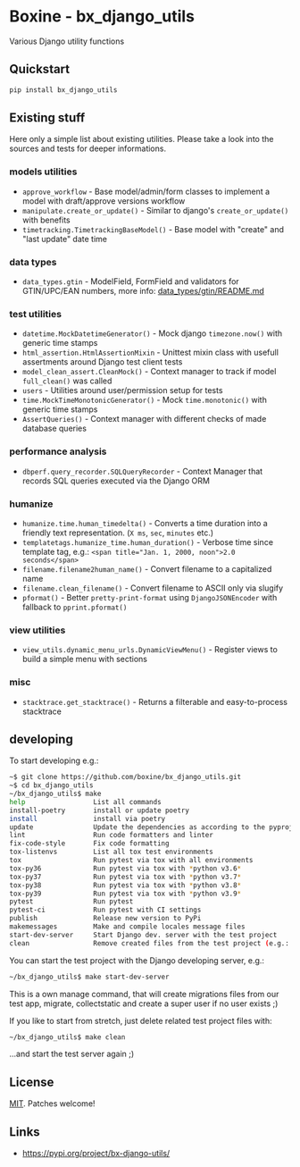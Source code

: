 # Boxine - bx_django_utils

Various Django utility functions


## Quickstart

```bash
pip install bx_django_utils
```


## Existing stuff

Here only a simple list about existing utilities.
Please take a look into the sources and tests for deeper informations.


### models utilities

* `approve_workflow` - Base model/admin/form classes to implement a model with draft/approve versions workflow
* `manipulate.create_or_update()` - Similar to django's `create_or_update()` with benefits
* `timetracking.TimetrackingBaseModel()` - Base model with "create" and "last update" date time

### data types

* `data_types.gtin` - ModelField, FormField and validators for GTIN/UPC/EAN numbers, more info: [data_types/gtin/README.md](https://github.com/boxine/bx_django_utils/blob/master/bx_django_utils/data_types/gtin/README.md)

### test utilities

* `datetime.MockDatetimeGenerator()` - Mock django `timezone.now()` with generic time stamps
* `html_assertion.HtmlAssertionMixin` - Unittest mixin class with usefull assertments around Django test client tests
* `model_clean_assert.CleanMock()` - Context manager to track if model `full_clean()` was called
* `users` - Utilities around user/permission setup for tests
* `time.MockTimeMonotonicGenerator()` - Mock `time.monotonic()` with generic time stamps
* `AssertQueries()` - Context manager with different checks of made database queries

### performance analysis

* `dbperf.query_recorder.SQLQueryRecorder` - Context Manager that records SQL queries executed via the Django ORM

### humanize

* `humanize.time.human_timedelta()` - Converts a time duration into a friendly text representation. (`X ms`, `sec`, `minutes` etc.)
* `templatetags.humanize_time.human_duration()` - Verbose time since template tag, e.g.: `<span title="Jan. 1, 2000, noon">2.0 seconds</span>`
* `filename.filename2human_name()` - Convert filename to a capitalized name
* `filename.clean_filename()` - Convert filename to ASCII only via slugify
* `pformat()` - Better `pretty-print-format` using `DjangoJSONEncoder` with fallback to `pprint.pformat()`

### view utilities

* `view_utils.dynamic_menu_urls.DynamicViewMenu()` - Register views to build a simple menu with sections

### misc

* `stacktrace.get_stacktrace()` - Returns a filterable and easy-to-process stacktrace


## developing

To start developing e.g.:

```bash
~$ git clone https://github.com/boxine/bx_django_utils.git
~$ cd bx_django_utils
~/bx_django_utils$ make
help                 List all commands
install-poetry       install or update poetry
install              install via poetry
update               Update the dependencies as according to the pyproject.toml file
lint                 Run code formatters and linter
fix-code-style       Fix code formatting
tox-listenvs         List all tox test environments
tox                  Run pytest via tox with all environments
tox-py36             Run pytest via tox with *python v3.6*
tox-py37             Run pytest via tox with *python v3.7*
tox-py38             Run pytest via tox with *python v3.8*
tox-py39             Run pytest via tox with *python v3.9*
pytest               Run pytest
pytest-ci            Run pytest with CI settings
publish              Release new version to PyPi
makemessages         Make and compile locales message files
start-dev-server     Start Django dev. server with the test project
clean                Remove created files from the test project (e.g.: SQlite, static files)
```

You can start the test project with the Django developing server, e.g.:
```bash
~/bx_django_utils$ make start-dev-server
```
This is a own manage command, that will create migrations files from our test app, migrate, collectstatic and create a super user if no user exists ;)

If you like to start from stretch, just delete related test project files with:
```bash
~/bx_django_utils$ make clean
```
...and start the test server again ;)


## License

[MIT](LICENSE). Patches welcome!

## Links

* https://pypi.org/project/bx-django-utils/
